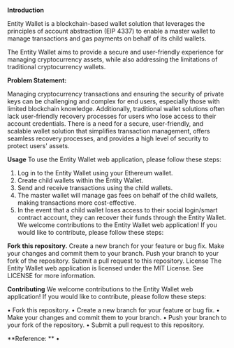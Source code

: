 **Introduction**

Entity Wallet is a blockchain-based wallet solution that leverages the principles of account abstraction (EIP 4337) to enable a master wallet to manage transactions and gas payments on behalf of its child wallets.

The Entity Wallet aims to provide a secure and user-friendly experience for managing cryptocurrency assets, while also addressing the limitations of traditional cryptocurrency wallets.

**Problem Statement:** 

Managing cryptocurrency transactions and ensuring the security of private keys can be challenging and complex for end users, especially those with limited blockchain knowledge. Additionally, traditional wallet solutions often lack user-friendly recovery processes for users who lose access to their account credentials. There is a need for a secure, user-friendly, and scalable wallet solution that simplifies transaction management, offers seamless recovery processes, and provides a high level of security to protect users' assets.


**Usage**
To use the Entity Wallet web application, please follow these steps:
1. Log in to the Entity Wallet using your Ethereum wallet.
2. Create child wallets within the Entity Wallet.
3. Send and receive transactions using the child wallets.
4. The master wallet will manage gas fees on behalf of the child wallets, making transactions more cost-effective.
5. In the event that a child wallet loses access to their social login/smart contract account, they can recover their funds through the Entity Wallet.
We welcome contributions to the Entity Wallet web application! If you would like to contribute, please follow these steps:


**Fork this repository.**
Create a new branch for your feature or bug fix.
Make your changes and commit them to your branch.
Push your branch to your fork of the repository.
Submit a pull request to this repository.
License
The Entity Wallet web application is licensed under the MIT License. See LICENSE for more information.


**Contributing**
We welcome contributions to the Entity Wallet web application! If you would like to contribute, please follow these steps:

 • Fork this repository.
 • Create a new branch for your feature or bug fix.
 • Make your changes and commit them to your branch.
 • Push your branch to your fork of the repository.
 • Submit a pull request to this repository.
 

**Reference: **
 • 
